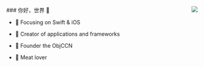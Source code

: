 <img align="right" src="https://github-readme-stats.vercel.app/api?username=RicardaY&show_icons=true&icon_color=CE1D2D&text_color=718096&bg_color=ffffff&hide_title=true" />  
### 你好，世界 👋  

- :orange_book: Focusing on Swift & iOS  

- :hammer: Creator of applications and frameworks  

- :ram: Founder the ObjCCN  

- :meat_on_bone: Meat lover  
